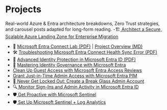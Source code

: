 # Projects

Real-world Azure & Entra architecture breakdowns, Zero Trust strategies, and carousel posts adapted for long-form reading.
-🏗️[ Architect a Secure, Scalable Azure Landing Zone for Enterprise Migration](architect-a-secure-scalable-azure-landing-zone-for-enterprise-migration.pdf)
- 📘 [Microsoft Entra Connect Lab (PDF)](Microsoft%20Entra%20Connect%20Lab.pdf) | [Project Overview (MD)](Microsoft%20Entra%20Connect%20Lab.md)
- 🛠 [Troubleshooting Microsoft Entra Connect Health Sync Error (PDF)](projects/Troubleshooting%20Microsoft%20Entra%20Connect%20Health%20Sync%20Error/Troubleshooting%20Microsoft%20Entra%20Connect%20Health%20Sync%20Error.pdf)
- 🔐 [Advanced Identity Protection in Microsoft Entra ID (PDF)](Advanced%20Identity%20Protection%20in%20Microsoft%20Entra%20ID/Advanced%20Identity%20Protection%20in%20Microsoft%20Entra%20ID.pdf)
- 🎯 [Mastering Identity Governance with Microsoft Entra](mastering-identity-governance-entra.pdf)
- [Clean Up Guest Access with Microsoft Entra Access Reviews](clean-up-guest-access-entra.pdf)
- [Grant Just-in-Time Admin Access with Microsoft Entra PIM](grant-jit-access-pim.pdf)
- 🚨[ Never Get Locked Out: Create a Break Glass Admin Account](never-get-locked-out-break-glass-admin.pdf)
- 🔍[ Monitor Sign-Ins and Admin Activity in Microsoft Entra ID](monitor-sign-ins-admin-activity-entra.pdf)
- 🛡️[ Get Proactive with Microsoft Sentinel](get-proactive-with-microsoft-sentinel.pdf)
- 🛡️[ Set Up Microsoft Sentinel + Log Analytics](set-up-microsoft-sentinel-log-analytics.pdf)
